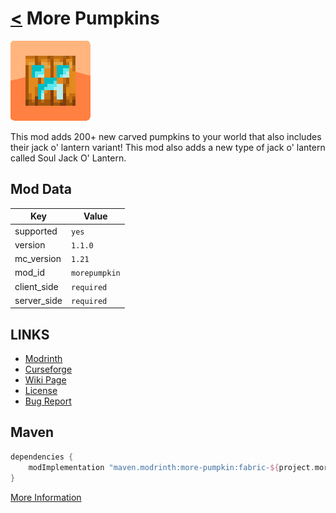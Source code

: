 # [<](../README.md) More Pumpkins

![alt](icon.png)

This mod adds 200+ new carved pumpkins to your world that also includes their jack o' lantern variant! This mod also adds a new type of jack o' lantern called Soul Jack O' Lantern.

## Mod Data

| Key         | Value         |
|-------------|---------------|
| supported   | `yes`         |
| version     | `1.1.0`       |
| mc_version  | `1.21`        |
| mod_id      | `morepumpkin` |
| client_side | `required`    |
| server_side | `required`    |

## LINKS
- [Modrinth](https://modrinth.com/mod/more-pumpkin)
- [Curseforge](https://curseforge.com/minecraft/mc-mods/more-pumpkin)
- [Wiki Page](https://github.com/legopitstop/Fabric/wiki/More_Pumpkins)
- [License](https://legopitstop.weebly.com/license.html)
- [Bug Report](https://github.com/legopitstop/Fabric/issues)

## Maven
```gradle
dependencies {
    modImplementation "maven.modrinth:more-pumpkin:fabric-${project.morepumpkin_version}"
}
```
[More Information](https://docs.modrinth.com/docs/tutorials/maven/)
